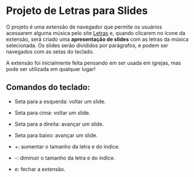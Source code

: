 # Projeto de Letras para Slides
O projeto é uma extensão de navegador que permite os usuários acessarem alguma música pelo site [Letras](https://letras.mus.br/) e, quando clicarem no ícone da extensão, será criado uma **apresentação de slides** com as letras da música selecionada. Os slides serão divididos por parágrafos, e podem ser navegados com as setas do teclado.

A extensão foi inicialmente feita pensando em ser usada em igrejas, mas pode ser utilizada em qualquer lugar!

## Comandos do teclado:
- Seta para a esquerda: voltar um slide.
- Seta para cima: voltar um slide.

- Seta para a direita: avançar um slide.
- Seta para baixo: avançar um slide.

- +: aumentar o tamanho da letra e do índice.
- -: diminuir o tamanho da letra e do índice.

- e: fechar a extensão.